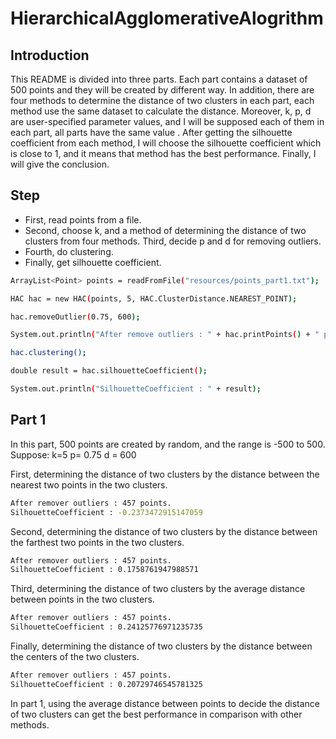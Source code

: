 # HierarchicalAgglomerativeAlogrithm #

## Introduction ##

This README is divided into three parts. Each part contains a dataset of 500 points and they will be created by different way. In addition, there are four methods to determine the distance of two clusters in each part, each method use the same dataset to calculate the distance. Moreover, k, p, d are user-specified parameter values, and I will be supposed each of them in each part, all parts have the same value . After getting the silhouette coefficient from each method, I will choose the silhouette coefficient which is close to 1, and it means that method has the best performance. Finally, I will give the conclusion. 

## Step ##
* First, read points from a file.
* Second, choose k, and a method of determining the distance of two clusters from four methods. Third, decide p and d for removing outliers.
* Fourth, do clustering.
* Finally, get silhouette coefficient.

```bash
ArrayList<Point> points = readFromFile("resources/points_part1.txt");

HAC hac = new HAC(points, 5, HAC.ClusterDistance.NEAREST_POINT);

hac.removeOutlier(0.75, 600);

System.out.println("After remove outliers : " + hac.printPoints() + " points.");

hac.clustering();

double result = hac.silhouetteCoefficient();

System.out.println("SilhouetteCoefficient : " + result);
```

## Part 1 ##

In this part, 500 points are created by random, and the range is -500 to 500.
Suppose: k=5
p= 0.75
d = 600

First, determining the distance of two clusters by the distance between the nearest two points in
the two clusters.

```bash
After remover outliers : 457 points.
SilhouetteCoefficient : -0.2373472915147059
```

Second, determining the distance of two clusters by the distance between the farthest two points in the two clusters.

```bash
After remover outliers : 457 points.
SilhouetteCoefficient : 0.1758761947988571
```

Third, determining the distance of two clusters by the average distance between points in the two clusters.

```bash
After remover outliers : 457 points.
SilhouetteCoefficient : 0.24125776971235735
```

Finally, determining the distance of two clusters by the distance between the centers of the two clusters.

```bash
After remover outliers : 457 points.
SilhouetteCoefficient : 0.20729746545781325
```
In part 1, using the average distance between points to decide the distance of two clusters can get the best performance in comparison with other methods.

